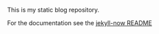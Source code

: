 This is my static blog repository.

For the documentation see the [jekyll-now README](https://github.com/barryclark/jekyll-now/blob/master/README.md)

